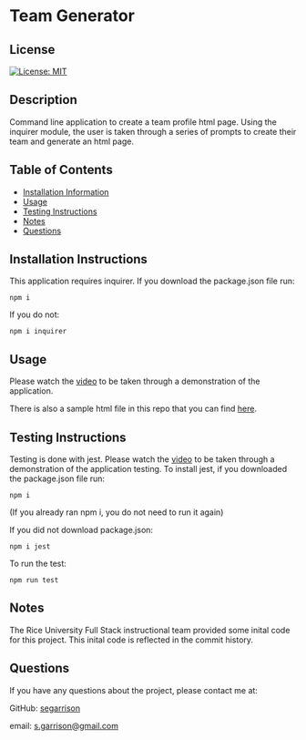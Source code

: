 # Team Generator

## License

[![License: MIT](https://img.shields.io/badge/License-MIT-yellow.svg)](https://opensource.org/licenses/MIT)

## Description

Command line application to create a team profile html page. Using the inquirer module, the user is taken through a series of prompts to create their team and generate an html page.

## Table of Contents

- [Installation Information](#installation)
- [Usage](#usage)
- [Testing Instructions](#testing)
- [Notes](#notes)
- [Questions](#questions)
  <a name="installation"></a>

## Installation Instructions

This application requires inquirer. If you download the package.json file run:

```
npm i
```

If you do not:

```
npm i inquirer
```

<a name="usage"></a>

## Usage

Please watch the [video](https://watch.screencastify.com/v/xF7FbMJxZjDAAKZWDAJy) to be taken through a demonstration of the application.
<a name="testing"></a>

There is also a sample html file in this repo that you can find [here](https://github.com/segarrison/TeamGenerator/blob/main/myteam.html).

## Testing Instructions

Testing is done with jest. Please watch the [video](https://watch.screencastify.com/v/eSZgKf7SWaRN0xTEGFDV) to be taken through a demonstration of the application testing.
To install jest, if you downloaded the package.json file run:

```
npm i
```

(If you already ran npm i, you do not need to run it again)

If you did not download package.json:

```
npm i jest
```

To run the test:

```
npm run test
```

<a name="notes"></a>

## Notes

The Rice University Full Stack instructional team provided some inital code for this project. This inital code is reflected in the commit history.

<a name="questions"></a>

## Questions

If you have any questions about the project, please contact me at:

GitHub: [segarrison](https://github.com/segarrison)

email: s.garrison@gmail.com
